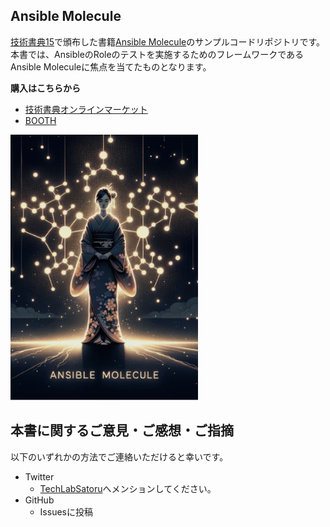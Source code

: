 ## Ansible Molecule

[技術書典15](https://techbookfest.org/event/tbf15)で頒布した書籍[Ansible Molecule]()のサンプルコードリポジトリです。本書では、AnsibleのRoleのテストを実施するためのフレームワークであるAnsible Moleculeに焦点を当てたものとなります。

**購入はこちらから**

- [技術書典オンラインマーケット]()
- [BOOTH]()


<img src="images/front_cover.jpg" alt="表紙" width=300>


## 本書に関するご意見・ご感想・ご指摘

以下のいずれかの方法でご連絡いただけると幸いです。

- Twitter
  - [TechLabSatoru](https://twitter.com/TechLabSatoru)へメンションしてください。
- GitHub
  - Issuesに投稿
